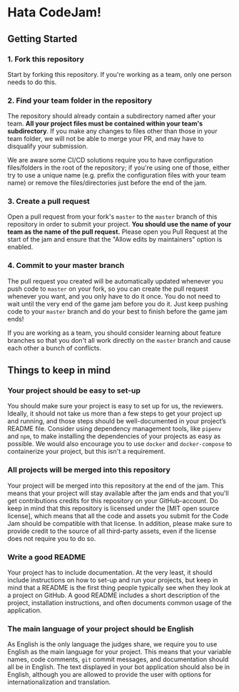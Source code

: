 # Hata CodeJam!

## Getting Started

### 1. Fork this repository

Start by forking this repository. If you're working as a team, only one person needs to do this.

### 2. Find your team folder in the repository

The repository should already contain a subdirectory named after your team. **All your project files must be contained within your team's subdirectory**. If you make any changes to files other than those in your team folder, we will not be able to merge your PR, and may have to disqualify your submission.

We are aware some CI/CD solutions require you to have configuration files/folders in the root of the repository; if you're using one of those, either try to use a unique name (e.g. prefix the configuration files with your team name) or remove the files/directories just before the end of the jam.

### 3. Create a pull request

Open a pull request from your fork's `master` to the `master` branch of this repository in order to submit your project. **You should use the name of your team as the name of the pull request.** Please open you Pull Request at the start of the jam and ensure that the "Allow edits by maintainers" option is enabled. 

### 4. Commit to your master branch

The pull request you created will be automatically updated whenever you push code to `master` on your fork, so you can create the pull request whenever you want, and you only have to do it once. You do not need to wait until the very end of the game jam before you do it. Just keep pushing code to your `master` branch and do your best to finish before the game jam ends!

If you are working as a team, you should consider learning about feature branches so that you don't all work directly on the `master` branch and cause each other a bunch of conflicts.

## Things to keep in mind

### Your project should be easy to set-up
You should make sure your project is easy to set up for us, the reviewers. Ideally, it should not take us more than a few steps to get your project up and running, and those steps should be well-documented in your project’s README file. Consider using dependency management tools, like `pipenv` and `npm`, to make installing the dependencies of your projects as easy as possible. We would also encourage you to use `docker` and `docker-compose` to containerize your project, but this isn't a requirement.

### All projects will be merged into this repository
Your project will be merged into this repository at the end of the jam. This means that your project will stay available after the jam ends and that you'll get contributions credits for this repository on your GitHub-account. Do keep in mind that this repository is licensed under the [MIT open source license], which means that all the code and assets you submit for the Code Jam should be compatible with that license. In addition, please make sure to provide credit to the source of all third-party assets, even if the license does not require you to do so. 

### Write a good README
Your project has to include documentation. At the very least, it should include instructions on how to set-up and run your projects, but keep in mind that a README is the first thing people typically see when they look at a project on GitHub. A good README includes a short description of the project, installation instructions, and often documents common usage of the application.

### The main language of your project should be English
As English is the only language the judges share, we require you to use English as the main language for your project. This means that your variable names, code comments, `git` commit messages, and documentation should all be in English. The text displayed in your bot application should also be in English, although you are allowed to provide the user with options for internationalization and translation.
